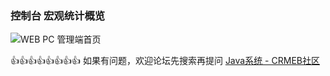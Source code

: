 ### 控制台 宏观统计概览

![WEB PC 管理端首页](https://fastly.jsdelivr.net/gh/xbdazz/mypic/img/202204011831028.png)

👍👍👍👍👍👍👍👍 如果有问题，欢迎论坛先搜索再提问 [Java系统 - CRMEB社区](https://q.crmeb.com/?categoryId=122&sequence=0)